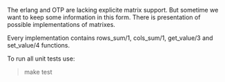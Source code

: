 The erlang and OTP are lacking explicite matrix support. But sometime we want to keep some information in this form.
There is presentation of possible implementations of matrixes. 

Every implementation contains rows_sum/1, cols_sum/1, get_value/3 and set_value/4 functions.

To run all unit tests use:
> make test
